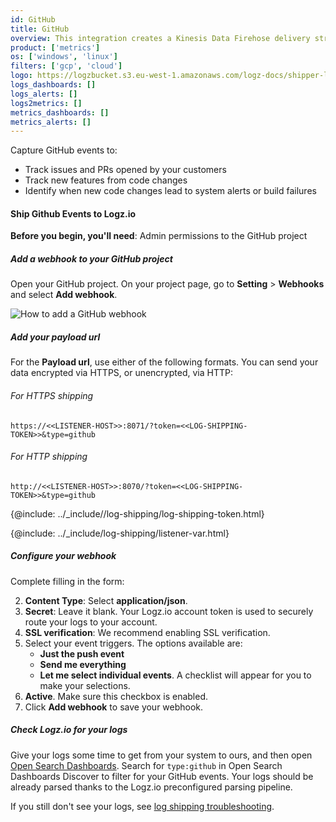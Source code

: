 ```yaml
---
id: GitHub
title: GitHub
overview: This integration creates a Kinesis Data Firehose delivery stream that links to your Amazon S3 metrics stream and then sends the metrics to your Logz.io account. It also creates a Lambda function that adds AWS namespaces to the metric stream, and a Lambda function that collects and ships the resources' tags.
product: ['metrics']
os: ['windows', 'linux']
filters: ['gcp', 'cloud']
logo: https://logzbucket.s3.eu-west-1.amazonaws.com/logz-docs/shipper-logos/aiven-logo.png
logs_dashboards: []
logs_alerts: []
logs2metrics: []
metrics_dashboards: []
metrics_alerts: []
---
```




Capture GitHub events to:

* Track issues and PRs opened by your customers
* Track new features from code changes
* Identify when new code changes lead to system alerts or build failures

#### Ship Github Events to Logz.io

**Before you begin, you'll need**: Admin permissions to the GitHub project

 

##### Add a webhook to your GitHub project

Open your GitHub project. On your project page, go to **Setting** > **Webhooks** and select **Add webhook**.

![How to add a GitHub webhook](https://dytvr9ot2sszz.cloudfront.net/logz-docs/integrations/github-webhooks.png)

##### Add your payload url


For the **Payload url**, use either of the following formats. You can send your data encrypted via HTTPS, or unencrypted, via HTTP:

###### For HTTPS shipping

```
https://<<LISTENER-HOST>>:8071/?token=<<LOG-SHIPPING-TOKEN>>&type=github
```

###### For HTTP shipping

```
http://<<LISTENER-HOST>>:8070/?token=<<LOG-SHIPPING-TOKEN>>&type=github
```

{@include: ../_include//log-shipping/log-shipping-token.html}

{@include: ../_include/log-shipping/listener-var.html}

##### Configure your webhook

Complete filling in the form:

2. **Content Type**: Select **application/json**.
3. **Secret**: Leave it blank. Your Logz.io account token is used to securely route your logs to your account.
4. **SSL verification**: We recommend enabling SSL verification.
5. Select your event triggers. The options available are:
    * **Just the push event**
    * **Send me everything**
    * **Let me select individual events**. A checklist will appear for you to make your selections.
6. **Active**. Make sure this checkbox is enabled.
7. Click **Add webhook** to save your webhook.

##### Check Logz.io for your logs

Give your logs some time to get from your system to ours, and then open [Open Search Dashboards](https://app.logz.io/#/dashboard/osd). Search for `type:github` in Open Search Dashboards Discover to filter for your GitHub events. Your logs should be already parsed thanks to the Logz.io preconfigured parsing pipeline.

If you still don't see your logs, see [log shipping troubleshooting]({{site.baseurl}}/user-guide/log-shipping/log-shipping-troubleshooting.html).

 
